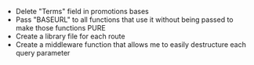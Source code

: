- Delete "Terms" field in promotions bases
- Pass "BASEURL" to all functions that use it without being passed to make those functions PURE
- Create a library file for each route
- Create a middleware function that allows me to easily destructure each query parameter